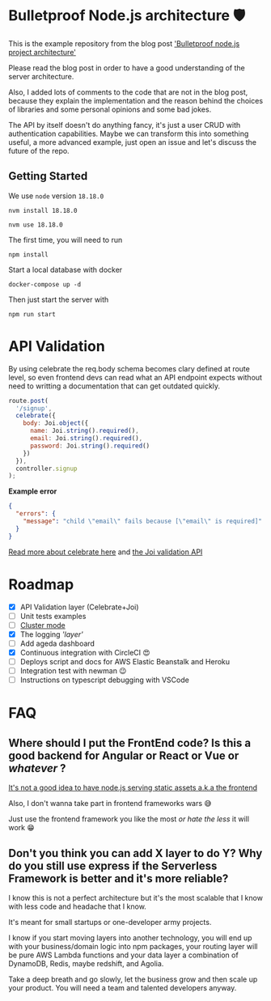 # Bulletproof Node.js architecture 🛡️

This is the example repository from the blog post ['Bulletproof node.js project architecture'](https://softwareontheroad.com/ideal-nodejs-project-structure?utm_source=github&utm_medium=readme)

Please read the blog post in order to have a good understanding of the server architecture.

Also, I added lots of comments to the code that are not in the blog post, because they explain the implementation and the reason behind the choices of libraries and some personal opinions and some bad jokes.

The API by itself doesn't do anything fancy, it's just a user CRUD with authentication capabilities.
Maybe we can transform this into something useful, a more advanced example, just open an issue and let's discuss the future of the repo.

## Getting Started

We use `node` version `18.18.0`

```
nvm install 18.18.0
```

```
nvm use 18.18.0
```

The first time, you will need to run

```
npm install
```

Start a local database with docker

```
docker-compose up -d
```

Then just start the server with

```
npm run start
```

# API Validation

By using celebrate the req.body schema becomes clary defined at route level, so even frontend devs can read what an API endpoint expects without need to writting a documentation that can get outdated quickly.

```js
route.post(
  '/signup',
  celebrate({
    body: Joi.object({
      name: Joi.string().required(),
      email: Joi.string().required(),
      password: Joi.string().required()
    })
  }),
  controller.signup
);
```

**Example error**

```json
{
  "errors": {
    "message": "child \"email\" fails because [\"email\" is required]"
  }
}
```

[Read more about celebrate here](https://github.com/arb/celebrate) and [the Joi validation API](https://github.com/hapijs/joi/blob/v15.0.1/API.md)

# Roadmap

- [x] API Validation layer (Celebrate+Joi)
- [ ] Unit tests examples
- [ ] [Cluster mode](https://softwareontheroad.com/nodejs-scalability-issues?utm_source=github&utm_medium=readme)
- [x] The logging _'layer'_
- [ ] Add ageda dashboard
- [x] Continuous integration with CircleCI 😍
- [ ] Deploys script and docs for AWS Elastic Beanstalk and Heroku
- [ ] Integration test with newman 😉
- [ ] Instructions on typescript debugging with VSCode

# FAQ

## Where should I put the FrontEnd code? Is this a good backend for Angular or React or Vue or _whatever_ ?

[It's not a good idea to have node.js serving static assets a.k.a the frontend](https://softwareontheroad.com/nodejs-scalability-issues?utm_source=github&utm_medium=readme)

Also, I don't wanna take part in frontend frameworks wars 😅

Just use the frontend framework you like the most _or hate the less_ it will work 😁

## Don't you think you can add X layer to do Y? Why do you still use express if the Serverless Framework is better and it's more reliable?

I know this is not a perfect architecture but it's the most scalable that I know with less code and headache that I know.

It's meant for small startups or one-developer army projects.

I know if you start moving layers into another technology, you will end up with your business/domain logic into npm packages, your routing layer will be pure AWS Lambda functions and your data layer a combination of DynamoDB, Redis, maybe redshift, and Agolia.

Take a deep breath and go slowly, let the business grow and then scale up your product. You will need a team and talented developers anyway.
